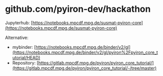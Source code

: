 # github.com/pyiron-dev/hackathon

Jupyterhub: [https://notebooks.mpcdf.mpg.de/susmat-pyiron-core](https://notebooks.mpcdf.mpg.de/susmat-pyiron-core) 

Alternative: 
* mybinder: [https://notebooks.mpcdf.mpg.de/binder/v2/gl](https://notebooks.mpcdf.mpg.de/binder/v2/gl/pyiron%2Fpyiron_core_tutorial/HEAD)
* Repository: [https://gitlab.mpcdf.mpg.de/pyiron/pyiron_core_tutorial/](https://gitlab.mpcdf.mpg.de/pyiron/pyiron_core_tutorial/-/tree/master)
